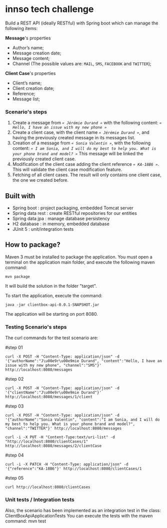 # innso tech challenge
Build a REST API (ideally RESTful) with Spring boot which can manage the following items:


**Message**'s properties

* Author’s name;
* Message creation date;
* Message content;
* Channel (The possible values are: `MAIL`, `SMS`, `FACEBOOK` and `TWITTER`);


**Client Case**'s properties

* Client’s name;
* Client creation date;
* Reference;
* Message list;



### Scenario's steps

1. Create a message from _`« Jérémie Durand »`_ with the following content: _`« Hello, I have an issue with my new phone »`_
2. Create a client case, with the client name _`« Jérémie Durand »`_, and having the previously created message in its messages list.
3. Creation of a message from _`« Sonia Valentin »`_, with the following content: _`« I am Sonia, and I will do my best to help you. What is your phone brand and model? »`_ This message will be linked the previously created client case.
4. Modification of the client case adding the client reference _`« KA-18B6 »`_. This will validate the client case modification feature.
5. Fetching of all client cases.
The result will only contains one client case, the one we created before.


## Built with
- Spring boot : project packaging, embedded Tomcat server
- Spring data rest : create RESTful repositories for our entities
- Spring data jpa : manage database persistency
- H2 database : in memory, embedded database
- JUnit 5 : unit/integration tests

## How to package?

Maven 3 must be installed to package the application.
You must open a terminal on the application main folder, and execute the following maven command:

```
mvn package
```

It will build the solution in the folder "target".

To start the application, execute the command:

```
java -jar clientbox-api-0.0.1-SNAPSHOT.jar
```

The application will be starting on port 8080.

### Testing Scenario's steps

The curl commands for the test scenario are:

#step 01
```
curl -X POST -H "Content-Type: application/json" -d '{"authorName":"J\u00e9r\u00e9mie Durand", "content":"Hello, I have an issue with my new phone", "channel":"SMS"}' http://localhost:8080/messages
```

#step 02
```
curl -X POST -H "Content-Type: application/json" -d '{"clientName":"J\u00e9r\u00e9mie Durand"}' http://localhost:8080/messages/1/client
```

#step 03
```
curl -X POST -H "Content-Type: application/json" -d '{"authorName":"Sonia Valentin", "content":"I am Sonia, and I will do my best to help you. What is your phone brand and model?", "channel":"TWITTER"}' http://localhost:8080/messages
```

```
curl -i -X PUT -H "Content-Type:text/uri-list" -d "http://localhost:8080/clientCases/1" http://localhost:8080/messages/2/clientCase
```


#step 04
```
curl -i -X PATCH -H "Content-Type: application/json" -d '{"reference":"KA-18B6"}' http://localhost:8080/clientCases/1
```

#step 05
```
curl http://localhost:8080/clientCases
```

### Unit tests / Integration tests

Also, the scenario has been implemented as an integration test in the class: ClientBoxApiApplicationTests
You can execute the tests with the maven command: mvn test


